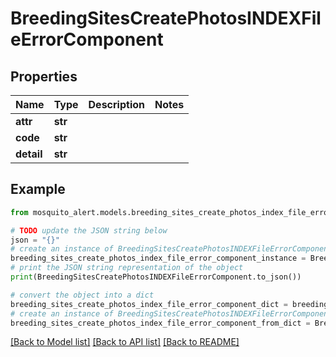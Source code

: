 # BreedingSitesCreatePhotosINDEXFileErrorComponent


## Properties

Name | Type | Description | Notes
------------ | ------------- | ------------- | -------------
**attr** | **str** |  | 
**code** | **str** |  | 
**detail** | **str** |  | 

## Example

```python
from mosquito_alert.models.breeding_sites_create_photos_index_file_error_component import BreedingSitesCreatePhotosINDEXFileErrorComponent

# TODO update the JSON string below
json = "{}"
# create an instance of BreedingSitesCreatePhotosINDEXFileErrorComponent from a JSON string
breeding_sites_create_photos_index_file_error_component_instance = BreedingSitesCreatePhotosINDEXFileErrorComponent.from_json(json)
# print the JSON string representation of the object
print(BreedingSitesCreatePhotosINDEXFileErrorComponent.to_json())

# convert the object into a dict
breeding_sites_create_photos_index_file_error_component_dict = breeding_sites_create_photos_index_file_error_component_instance.to_dict()
# create an instance of BreedingSitesCreatePhotosINDEXFileErrorComponent from a dict
breeding_sites_create_photos_index_file_error_component_from_dict = BreedingSitesCreatePhotosINDEXFileErrorComponent.from_dict(breeding_sites_create_photos_index_file_error_component_dict)
```
[[Back to Model list]](../README.md#documentation-for-models) [[Back to API list]](../README.md#documentation-for-api-endpoints) [[Back to README]](../README.md)


